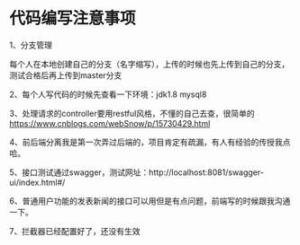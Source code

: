 # 代码编写注意事项

1、分支管理

每个人在本地创建自己的分支（名字缩写），上传的时候也先上传到自己的分支，测试合格后再上传到master分支

2、每个人写代码的时候先查看一下环境：jdk1.8      mysql8

3、处理请求的controller要用restful风格，不懂的自己去查，很简单的
https://www.cnblogs.com/webSnow/p/15730429.html

4、前后端分离我是第一次弄过后端的，项目肯定有疏漏，有人有经验的传授我点哈。

5、接口测试通过swagger，测试网址：http://localhost:8081/swagger-ui/index.html#/

6、普通用户功能的发表新闻的接口可以用但是有点问题，前端写的时候跟我沟通一下。

7、拦截器已经配置好了，还没有生效
